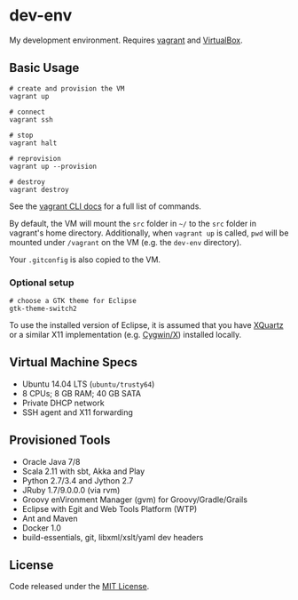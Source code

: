 # dev-env

My development environment. Requires [vagrant](http://www.vagrantup.com/downloads.html) and [VirtualBox](https://www.virtualbox.org/wiki/Downloads).

## Basic Usage

    # create and provision the VM
    vagrant up

    # connect
    vagrant ssh

    # stop
    vagrant halt

    # reprovision
    vagrant up --provision

    # destroy
    vagrant destroy

See the [vagrant CLI docs](https://docs.vagrantup.com/v2/cli/index.html) for a full list of commands.

By default, the VM will mount the `src` folder in `~/` to the `src` folder in vagrant's home directory. Additionally, when `vagrant up` is called, `pwd` will be mounted under `/vagrant` on the VM (e.g. the `dev-env` directory).

Your `.gitconfig` is also copied to the VM.

### Optional setup

    # choose a GTK theme for Eclipse
    gtk-theme-switch2

To use the installed version of Eclipse, it is assumed that you have [XQuartz](http://xquartz.macosforge.org/landing/) or a similar X11 implementation (e.g. [Cygwin/X](http://en.wikipedia.org/wiki/Cygwin/X)) installed locally.

## Virtual Machine Specs

  * Ubuntu 14.04 LTS (`ubuntu/trusty64`)
  * 8 CPUs; 8 GB RAM; 40 GB SATA
  * Private DHCP network
  * SSH agent and X11 forwarding

## Provisioned Tools
  * Oracle Java 7/8
  * Scala 2.11 with sbt, Akka and Play
  * Python 2.7/3.4 and Jython 2.7
  * JRuby 1.7/9.0.0.0 (via rvm)
  * Groovy enVironment Manager (gvm) for Groovy/Gradle/Grails
  * Eclipse with Egit and Web Tools Platform (WTP)
  * Ant and Maven
  * Docker 1.0
  * build-essentials, git, libxml/xslt/yaml dev headers

## License

Code released under the [MIT License](LICENSE).